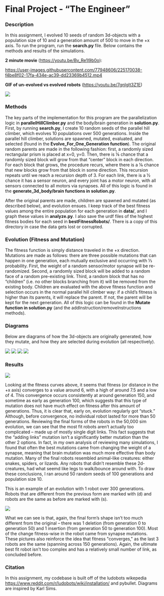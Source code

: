 # Final Project - “The Engineer”

### Description
In this assignment, I evolved 10 seeds of random 3d-objects with a population size of 10 and a generation amount of 500 to move in the +x axis. To run the program, run the **search.py** file. Below contains the methods and results of the simulations.

**2 minute movie** (https://youtu.be/Bv_Re1l9b0o):

https://user-images.githubusercontent.com/77948606/225170038-f4be8f02-17fa-434e-ac39-dd23369b4512.mp4 


**GIF of un-evolved vs evolved robots** (https://youtu.be/7gnlgIt3Z1E)

![](artificial_life_gif.gif)


### Methods
The key parts of the implementation for this program are the parallelization logic in **parallelHillClimber.py** and the body/brain generation in **solution.py**. First, by running **search.py**, I create 10 random seeds of the parallel hill climber, which evolves 10 populations over 500 generations. Inside the parallel hill climber, solutions are spawned, mutated, evaluated, and selected (found in the **Evolve_For_One_Generation function**). The original random parents are made in the following fashion: first, a randomly sized rectangular prism is placed at x=0, y=0. Then, there is ⅙ chance that a randomly sized block will grow from that “center” block in each direction. For each block that grows, the procedure recurs, where there is a ⅙ chance that new blocks grow from that block in some direction. This recursion repeats until we reach a recursion depth of 3. For each link, there is a ½ chance it has a sensor neuron, and every joint has a motor neuron, with all sensors connected to all motors via synapses. All of this logic is found in the **generate_3d_body/brain functions in solution.py**. 

After the original parents are made, children are spawned and mutated (as described below), and evolution ensues. I keep track of the best fitness values among the entire population for each generation in **data/**, and I graph these values in **analyze.py**. I also save the urdf files of the highest fitness bodies for each seed in **bestFitnessRobots/**. There is a copy of this directory in case the data gets lost or corrupted.

### Evolution (Fitness and Mutation)
The fitness function is simply distance traveled in the +x direction. Mutations are made as follows: there are three possible mutations that can happen in one generation, each mutually exclusive and occurring with ⅓ probability. First, the weight of a random sensor/motor synapse will be re-randomized. Second, a randomly sized block will be added to a random face of a random pre-existing link. Third, a random block that has no “children” (i.e. no other blocks branching from it) will be removed from the existing body. Children are evaluated with the above fitness function and selection occurs in the normal parallel hill climber way: if a child’s fitness is higher than its parents, it will replace the parent. If not, the parent will be kept for the next generation. All of this logic can be found in the **Mutate function in solution.py** (and the addInstruction/removeInstructions methods).


### Diagrams
Below are diagrams of how the 3d-objects are originally generated, how they mutate, and how they are selected during evolution (all respectively).

![](generation.png)
![](mutation.png)
![](aexample_mutation.png)
![](aselection.png)



### Results

![](finalFitnessCurves.png)

Looking at the fitness curves above, it seems that fitness (or distance in the +x axis) converges to a value around 6, with a high of around 7.5 and a low of 4. This convergence occurs consistently at around generation 150, and sometime as early as generation 100, which suggests that this type of mutation does not have much effect on fitness after this amount of generations. Thus, it is clear that, early on, evolution regularly got “stuck.” Although, before convergence, no individual robot lasted for more than 50 generations. Reviewing the final forms of the robots in the 50,000 sim evolution, we can see that the most fit robots aren’t actually too complicated – made up of mostly single digit links. This fact suggests that the “adding links” mutation isn’t a significantly better mutation than the other 2 options. In fact, in my own analysis of reviewing many simulations, I found that often the best mutations came from changing the weight of a synapse, meaning that brain mutation was much more effective than body mutation. Many of the final robots resembled animal-like creatures: either snakes, spiders, or lizards. Any robots that didn’t resemble these 2d-creatures, had what seemd like legs to walk/bounce around with. To draw these conclusions, I ran around 50 random seeds of 100 generations and population size 10. 

This is an example of an evolution with 1 robot over 300 generations. Robots that are different from the previous form are marked with (d) and robots are the same as before are marked with (s).

![](results.png)

What we can see is that, again, the final form’s shape isn’t too much different from the original – there was 1 deletion (from generation 0 to generation 50) and 1 insertion (from generation 50 to generation 100). Most of the change fitness-wise in the robot came from synapse mutations. These pictures also reinforce the idea that fitness "converges," as the last 3 robots are the same (spanning across 150 generations). Again, the ultimate best fit robot isn't too complex and has a relatively small number of link, as concluded before.


### Citation
In this assignment, my codebase is built off of the ludobots wikepedia https://www.reddit.com/r/ludobots/wiki/installation/ and pybullet. Diagrams are inspired by Karl Sims.








